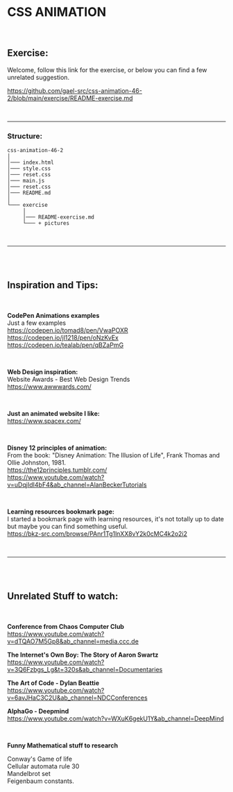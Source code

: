 # CSS ANIMATION

</br>

## Exercise:

Welcome, follow this link for the exercise, or below you can find a few unrelated suggestion.

https://github.com/gael-src/css-animation-46-2/blob/main/exercise/README-exercise.md

</br>

---

### Structure:

```
css-animation-46-2
│
│─── index.html
│─── style.css
│─── reset.css
│─── main.js
│─── reset.css
│─── README.md
│
└─── exercise
     │
     │─── README-exercise.md
     └─── + pictures
```

</br>

---

</br></br>

## Inspiration and Tips:

</br>

**CodePen Animations examples** </br>
Just a few examples </br>
https://codepen.io/tomad8/pen/VwaPOXR </br>
https://codepen.io/jl1218/pen/oNzKvEx </br>
https://codepen.io/tealab/pen/qBZaPmG </br>

</br>

**Web Design inspiration:** </br>
Website Awards - Best Web Design Trends </br>
https://www.awwwards.com/ </br>

</br>

**Just an animated website I like:** </br>
https://www.spacex.com/

</br>

**Disney 12 principles of animation:** </br>
From the book: "Disney Animation: The Illusion of Life", Frank Thomas and Ollie Johnston, 1981. </br>
https://the12principles.tumblr.com/ </br>
https://www.youtube.com/watch?v=uDqjIdI4bF4&ab_channel=AlanBeckerTutorials </br>

</br>

**Learning resources bookmark page:** </br>
I started a bookmark page with learning resources, it's not totally up to date but maybe you can find something useful. </br>
https://bkz-src.com/browse/PAnr1Tg1lnXX8vY2k0cMC4k2o2i2 </br>

</br>

---

</br></br>

## Unrelated Stuff to watch:

</br>

**Conference from Chaos Computer Club** </br>
https://www.youtube.com/watch?v=dTQAO7M5Gp8&ab_channel=media.ccc.de

**The Internet's Own Boy: The Story of Aaron Swartz** </br>
https://www.youtube.com/watch?v=3Q6Fzbgs_Lg&t=320s&ab_channel=Documentaries

**The Art of Code - Dylan Beattie** </br>
https://www.youtube.com/watch?v=6avJHaC3C2U&ab_channel=NDCConferences

**AlphaGo - Deepmind** </br>
https://www.youtube.com/watch?v=WXuK6gekU1Y&ab_channel=DeepMind

 </br>

**Funny Mathematical stuff to research**

Conway's Game of life </br>
Cellular automata rule 30 </br>
Mandelbrot set </br>
Feigenbaum constants. </br>

</br></br>
